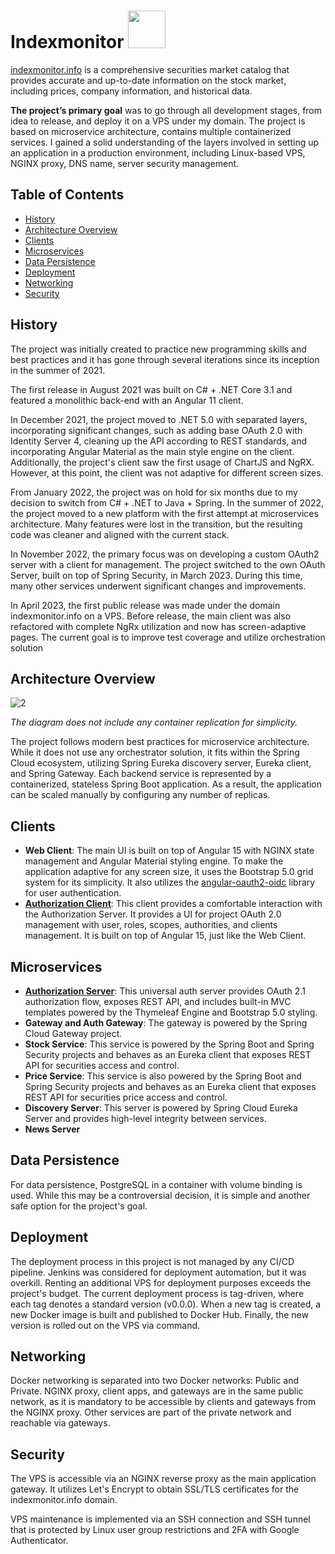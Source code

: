 # Indexmonitor <img src="https://github.com/IutkinEgor/indexmonitor-assets/blob/main/logo/logo-primary.svg" height="60px">

[indexmonitor.info](https://indexmonitor.info/) is a comprehensive securities market catalog that provides accurate and up-to-date information on the stock market, including prices, company information, and historical data.

__The project’s primary goal__ was to go through all development stages, from idea to release, and deploy it on a VPS under my domain. The project is based on microservice architecture, contains multiple containerized services. I gained a solid understanding of the layers involved in setting up an application in a production environment, including Linux-based VPS, NGINX proxy, DNS name, server security management.

## Table of Contents
- [History](#history)
- [Architecture Overview](#architecture-overview)
- [Clients](#clients)
- [Microservices](#microservices)
- [Data Persistence](#data-persistence)
- [Deployment](#deployment)
- [Networking](#networking)
- [Security](#security)

## History
The project was initially created to practice new programming skills and best practices and it has gone through several iterations since its inception in the summer of 2021.

The first release in August 2021 was built on C# + .NET Core 3.1 and featured a monolithic back-end with an Angular 11 client.

In December 2021, the project moved to .NET 5.0 with separated layers, incorporating significant changes, such as adding base OAuth 2.0 with Identity Server 4, cleaning up the API according to REST standards, and incorporating Angular Material as the main style engine on the client. Additionally, the project's client saw the first usage of ChartJS and NgRX. However, at this point, the client was not adaptive for different screen sizes.

From January 2022, the project was on hold for six months due to my decision to switch from C# + .NET to Java + Spring. In the summer of 2022, the project moved to a new platform with the first attempt at microservices architecture. Many features were lost in the transition, but the resulting code was cleaner and aligned with the current stack.

In November 2022, the primary focus was on developing a custom OAuth2 server with a client for management. The project switched to the own OAuth Server, built on top of Spring Security, in March 2023. During this time, many other services underwent significant changes and improvements.

In April 2023, the first public release was made under the domain indexmonitor.info on a VPS. Before release, the main client was also refactored with complete NgRx utilization and now has screen-adaptive pages. The current goal is to improve test coverage and utilize orchestration solution

## Architecture Overview
![2](https://github.com/IutkinEgor/indexmonitor/assets/60474448/ca17ee35-1e91-4276-a89f-cdab62a9ed85)

_The diagram does not include any container replication for simplicity._

The project follows modern best practices for microservice architecture. While it does not use any orchestrator solution, it fits within the Spring Cloud ecosystem, utilizing Spring Eureka discovery server, Eureka client, and Spring Gateway. Each backend service is represented by a containerized, stateless Spring Boot application. As a result, the application can be scaled manually by configuring any number of replicas.

## Clients

- **Web Client**: The main UI is built on top of Angular 15 with NGINX state management and Angular Material styling engine. To make the application adaptive for any screen size, it uses the Bootstrap 5.0 grid system for its simplicity. It also utilizes the [angular-oauth2-oidc](https://github.com/manfredsteyer/angular-oauth2-oidc) library for user authentication.
- [**Authorization Client**](https://github.com/IutkinEgor/indexmonitor-auth-client): This client provides a comfortable interaction with the Authorization Server. It provides a UI for project OAuth 2.0 management with user, roles, scopes, authorities, and clients management. It is built on top of Angular 15, just like the Web Client.

## Microservices

- [**Authorization Server**](https://github.com/IutkinEgor/indexmonitor-auth-server): This universal auth server provides OAuth 2.1 authorization flow, exposes REST API, and includes built-in MVC templates powered by the Thymeleaf Engine and Bootstrap 5.0 styling.
- **Gateway and Auth Gateway**: The gateway is powered by the Spring Cloud Gateway project.
- **Stock Service**: This service is powered by the Spring Boot and Spring Security projects and behaves as an Eureka client that exposes REST API for securities access and control.
- **Price Service**: This service is also powered by the Spring Boot and Spring Security projects and behaves as an Eureka client that exposes REST API for securities price access and control.
- **Discovery Server**: This server is powered by Spring Cloud Eureka Server and provides high-level integrity between services.
- **News Server**

## Data Persistence

For data persistence, PostgreSQL in a container with volume binding is used. While this may be a controversial decision, it is simple and another safe option for the project's goal.

## Deployment

The deployment process in this project is not managed by any CI/CD pipeline. Jenkins was considered for deployment automation, but it was overkill. Renting an additional VPS for deployment purposes exceeds the project's budget. The current deployment process is tag-driven, where each tag denotes a standard version (v0.0.0). When a new tag is created, a new Docker image is built and published to Docker Hub. Finally, the new version is rolled out on the VPS via command.

## Networking

Docker networking is separated into two Docker networks: Public and Private. NGINX proxy, client apps, and gateways are in the same public network, as it is mandatory to be accessible by clients and gateways from the NGINX proxy. Other services are part of the private network and reachable via gateways.

## Security

The VPS is accessible via an NGINX reverse proxy as the main application gateway. It utilizes Let's Encrypt to obtain SSL/TLS certificates for the indexmonitor.info domain.

VPS maintenance is implemented via an SSH connection and SSH tunnel that is protected by Linux user group restrictions and 2FA with Google Authenticator.
